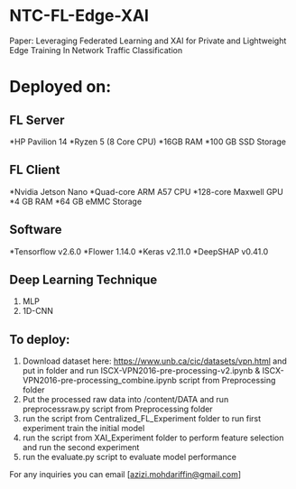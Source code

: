 ﻿# NTC-FL-Edge-XAI
Paper: Leveraging Federated Learning and XAI for Private and Lightweight Edge Training In Network Traffic Classification

# Deployed on:
## FL Server
*HP Pavilion 14
*Ryzen 5 (8 Core CPU)
*16GB RAM
*100 GB SSD Storage

## FL Client
*Nvidia Jetson Nano
*Quad-core ARM A57 CPU
*128-core Maxwell GPU
*4 GB RAM
*64 GB eMMC Storage

## Software
*Tensorflow v2.6.0
*Flower 1.14.0
*Keras v2.11.0
*DeepSHAP v0.41.0

## Deep Learning Technique
1. MLP
2. 1D-CNN

## To deploy:
1. Download dataset here: https://www.unb.ca/cic/datasets/vpn.html and put in folder and run ISCX-VPN2016-pre-processing-v2.ipynb & ISCX-VPN2016-pre-processing_combine.ipynb script from Preprocessing folder
2. Put the processed raw data into /content/DATA and run preprocessraw.py script from Preprocessing folder
3. run the script from Centralized_FL_Experiment folder to run first experiment train the initial model
4. run the script from XAI_Experiment folder to perform feature selection and run the second experiment
5. run the evaluate.py script to evaluate model performance

For any inquiries you can email [azizi.mohdariffin@gmail.com]
